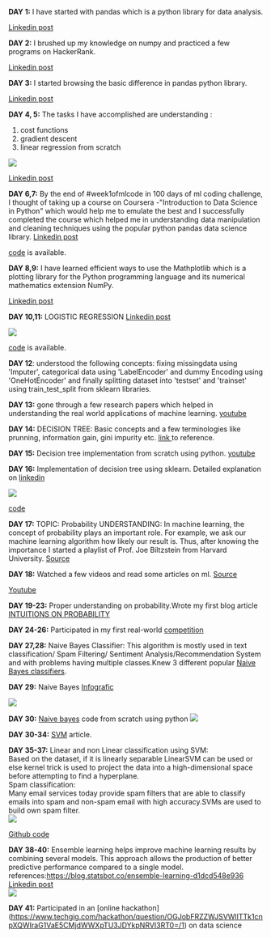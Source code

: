 
**DAY 1:**
I have started with pandas  which is a python library for data  analysis.<br />

[Linkedin post](https://www.linkedin.com/feed/update/urn:li:activity:6427904572823560192)


**DAY 2:**
I brushed up my knowledge on numpy  and practiced a few programs on HackerRank.<br />

[Linkedin post](https://www.linkedin.com/feed/update/urn:li:activity:6428299354876014592)


**DAY 3:**
 I started browsing the basic difference in pandas python library.<br />

 [Linkedin post](https://www.linkedin.com/feed/update/urn:li:activity:6428684475894456320)
 
 
**DAY 4, 5:**
The tasks I have accomplished are understanding :
1. cost functions
2. gradient descent
3. linear regression from scratch<br />

![](https://github.com/neha-duggirala/100DaysOfMLCode/blob/master/infographics/LinearRegression.jpg)<br />

[Linkedin post]( https://www.linkedin.com/feed/update/urn:li:activity:6429363029376360448)
 
 
 **DAY 6,7:**
By the end of #week1ofmlcode in 100 days of ml coding challenge,  I thought of taking up a course on Coursera -"Introduction to Data Science in Python" which would help me to emulate the best and I successfully completed the course which helped me in understanding data manipulation and cleaning techniques using the popular python pandas data science library.
[Linkedin post](https://www.linkedin.com/feed/update/urn:li:activity:6430117806284599296) <br />

[code](https://lnkd.in/fR9hbRm) is available.


**DAY 8,9:**
I have learned efficient ways to use the Mathplotlib which is a plotting library for the Python programming language and its numerical mathematics extension NumPy.<br />

[Linkedin post](https://www.linkedin.com/feed/update/urn:li:activity:6430850443429154816)


**DAY 10,11:**
LOGISTIC REGRESSION
[Linkedin post](https://www.linkedin.com/feed/update/urn:li:activity:6432501259634343936) <br />

![](https://github.com/neha-duggirala/100DaysOfMLCode/blob/master/infographics/LogisticRegression.jpg)<br />

[code]( https://lnkd.in/fhy7TW3) is available.


**DAY 12**:
understood the following concepts:
fixing missingdata using 'Imputer', categorical data using 'LabelEncoder' and dummy Encoding using 'OneHotEncoder' and finally splitting dataset into 'testset' and 'trainset' using train_test_split from sklearn libraries.


**DAY 13:**
gone through a few research papers which helped in understanding the real world applications of machine learning.
[ youtube](https://www.youtube.com/watch?v=SHTOI0KtZnU)


**DAY 14:**
DECISION TREE: Basic concepts and a few terminologies like prunning, information gain, gini impurity etc.
[link ](https://towardsdatascience.com/decision-trees-in-machine-learning-641b9c4e8052)to reference.


**DAY 15:**
Decision tree implementation from scratch using python.
[youtube](https://www.youtube.com/watch?v=qDcl-FRnwSU&t=2440s)


**DAY 16:**
Implementation of decision tree using sklearn.
Detailed explanation on [linkedin]( https://www.linkedin.com/feed/update/urn:li:activity:6435936765810446336)<br />

![](https://github.com/neha-duggirala/100DaysOfMLCode/blob/master/infographics/DecisionTree.jpg)<br />

 [code](https://github.com/neha-duggirala/100DaysOfMLCode/blob/master/decision_tree1.ipynb)


**DAY 17:**
TOPIC: Probability
UNDERSTANDING: In machine learning, the concept of probability plays an important role. For example, we ask our machine learning algorithm how likely our result is. Thus, after knowing the importance I started a playlist of Prof. Joe Biltzstein from Harvard University.
[Source]( https://www.youtube.com/watch?v=KbB0FjPg0mw&list=PL2SOU6wwxB0uwwH80KTQ6ht66KWxbzTIo)


**DAY 18:**
Watched a few videos and read some articles on ml.
[Source](https://docs.microsoft.com/en-us/azure/machine-learning/studio/data-science-for-beginners-the-5-questions-data-science-answers)<br />

[Youtube ](https://www.youtube.com/watch?v=LQEyK4POowk)

**DAY 19-23:**
Proper understanding on probability.Wrote my first blog article [INTUITIONS ON PROBABILITY](http://thrivetoknow.blogspot.com/2018/08/intuitions-on-probability.html)


**DAY 24-26:**
Participated in my first real-world [competition](https://www.machinehack.com/course/predicting-house-prices-in-bengaluru/?renew)

**DAY 27,28:**
Naive Bayes Classifier:
This algorithm is mostly used in text classification/ Spam Filtering/ Sentiment Analysis/Recommendation System and with problems having multiple classes.Knew 3 different popular [Naive Bayes classifiers](https://www.analyticsvidhya.com/blog/2017/09/naive-bayes-explained/
).


**DAY 29:**
Naive Bayes
[Infografic](https://www.linkedin.com/feed/update/urn:li:activity:6441790742829588480) <br />

![](https://github.com/neha-duggirala/100DaysOfMLCode/blob/master/infographics/NaiveBayes1.jpg)


**DAY 30:**
[Naive bayes](https://github.com/neha-duggirala/100DaysOfMLCode/tree/master/Naive-bayes) code from scratch using python
![](https://github.com/neha-duggirala/100DaysOfMLCode/blob/master/infographics/NaiveBayes2.jpg)


**DAY 30-34:**
[SVM](https://eduvatecom.wordpress.com/2018/09/16/large-margin-classifier-svm/) article.


**DAY 35-37:**
Linear and non Linear classification using SVM:<br/>
Based on the dataset, if it is linearly separable  LinearSVM can be used or
else  kernel trick is used to project the data into a high-dimensional space before attempting to find a hyperplane.
<br/>
Spam classification:<br/>
Many email services today provide spam filters that are able to classify emails 
into spam and non-spam email with high accuracy.SVMs are used to build own spam filter.<br/>
![](https://github.com/neha-duggirala/100DaysOfMLCode/blob/master/infographics/svm_infographic.png)

[Github code](https://github.com/neha-duggirala/100DaysOfMLCode/tree/master/SupportVectorMachine)


**DAY 38-40:**
Ensemble learning helps improve machine learning results by combining several models. This approach allows the production of better predictive performance compared to a single model.</br>
references:https://blog.statsbot.co/ensemble-learning-d1dcd548e936
[Linkedin post](https://www.linkedin.com/feed/update/urn:li:activity:6448941159027965952/)
<br/>![](https://github.com/neha-duggirala/100DaysOfMLCode/blob/master/infographics/Ensemble_Learning.png)



**DAY 41:**
Participated in an [online hackathon] 
(https://www.techgig.com/hackathon/question/OGJobFRZZWJSVWlITTk1cnpXQWIraG1VaE5CMjdWWXpTU3JDYkpNRVI3RT0=/1)
on data science 
